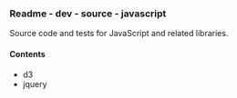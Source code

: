### Readme - dev - source - javascript

Source code and tests for JavaScript and related libraries.

#### Contents
* d3
* jquery
